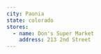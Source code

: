 ```yaml
---
city: Paonia
state: colorado
stores:
  - name: Don's Super Market
    address: 213 2nd Street
---
```

